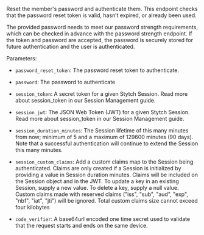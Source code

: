 Reset the member's password and authenticate them. This endpoint checks that the password reset token is valid, hasn’t expired, or already been used.

The provided password needs to meet our password strength requirements, which can be checked in advance with the password strength endpoint. If the token and password are accepted, the password is securely stored for future authentication and the user is authenticated.

Parameters:

- `password_reset_token`: The password reset token to authenticate.

- `password`: The password to authenticate

- `session_token`: A secret token for a given Stytch Session. Read more about session_token in our Session Management guide.

- `session_jwt`: The JSON Web Token (JWT) for a given Stytch Session. Read more about session_token in our Session Management guide.

- `session_duration_minutes`: The Session lifetime of this many minutes from now; minimum of 5 and a maximum of 129600 minutes (90 days). Note that a successful authentication will continue to extend the Session this many minutes.

- `session_custom_claims`: Add a custom claims map to the Session being authenticated. Claims are only created if a Session is initialized by providing a value in Session duration minutes. Claims will be included on the Session object and in the JWT. To update a key in an existing Session, supply a new value. To delete a key, supply a null value.
  Custom claims made with reserved claims ("iss", "sub", "aud", "exp", "nbf", "iat", "jti") will be ignored. Total custom claims size cannot exceed four kilobytes

- `code_verifier`: A base64url encoded one time secret used to validate that the request starts and ends on the same device.